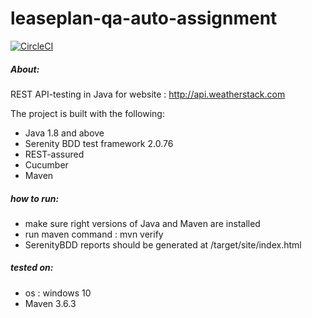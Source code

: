# leaseplan-qa-auto-assignment
[![CircleCI](https://circleci.com/gh/getcarlos22/leaseplan-qa-auto-assignment.svg?style=svg)](https://circleci.com/gh/getcarlos22/leaseplan-qa-auto-assignment)

##### About:
REST API-testing in Java for website : http://api.weatherstack.com

The project is built with the following:
* Java 1.8 and above
* Serenity BDD test framework 2.0.76
* REST-assured
* Cucumber
* Maven

##### how to run:
* make sure right versions of Java and Maven are installed
* run maven command : mvn verify
* SerenityBDD reports should  be generated at /target/site/index.html

##### tested on:
* os : windows 10
* Maven 3.6.3